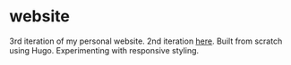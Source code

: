 # website
3rd iteration of my personal website. 
2nd iteration [here](https://github.com/MMJLee/mjlee).
Built from scratch using Hugo.
Experimenting with responsive styling.
